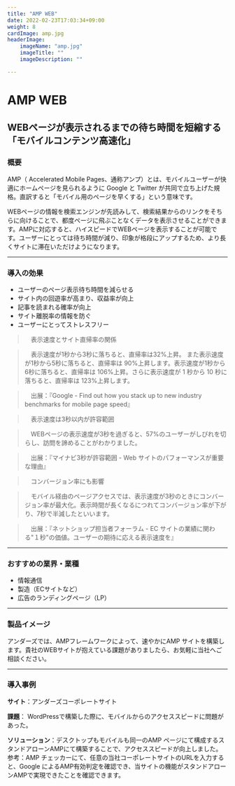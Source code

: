 ```yaml
---
title: "AMP WEB"
date: 2022-02-23T17:03:34+09:00
weight: 8
cardImage: amp.jpg
headerImage:
    imageName: "amp.jpg"
    imageTitle: ""
    imageDescription: ""

---
```


# AMP WEB

## WEBページが表示されるまでの待ち時間を短縮する「モバイルコンテンツ高速化」

### 概要

AMP（ Accelerated Mobile Pages、通称アンプ）とは、モバイルユーザーが快適にホームページを見られるように Google と Twitter が共同で立ち上げた規格。直訳すると「モバイル用のページを早くする」という意味です。

WEBページの情報を検索エンジンが先読みして、検索結果からのリンクをそちらに向けることで、都度ページに飛ぶことなくデータを表示させることができます。AMPに対応すると、ハイスピードでWEBページを表示することが可能です。ユーザーにとっては待ち時間が減り、印象が格段にアップするため、より長くサイトに滞在いただけようになります。

***

### 導入の効果

- ユーザーのページ表示待ち時間を減らせる
- サイト内の回遊率が高まり、収益率が向上
- 記事を読まれる確率が向上
- サイト離脱率の情報を防ぐ
- ユーザーにとってストレスフリー


>　表示速度とサイト直帰率の関係

>　表示速度が1秒から3秒に落ちると、直帰率は32%上昇。 また表示速度が1秒から5秒に落ちると、直帰率は 90%上昇します。表示速度が1秒から6秒に落ちると、直帰率は 106%上昇。さらに表示速度が 1 秒から 10 秒に落ちると、直帰率は 123%上昇します。

>　出展：『Google - Find out how you stack up to new industry benchmarks for mobile page speed』


>　表示速度は3秒以内が許容範囲

>　WEBページの表示速度が3秒を過ぎると、57%のユーザーがしびれを切らし、訪問を諦めることがわかりました。

>　出展：『マイナビ3秒が許容範囲 - Web サイトのパフォーマンスが重要な理由』


>　コンバージョン率にも影響

>　モバイル経由のページアクセスでは、表示速度が3秒のときにコンバージョン率が最大化。表示時間が長くなるにつれてコンバージョン率が下がり、7秒で半減したといいます。

>　出展：『ネットショップ担当者フォーラム - EC サイトの業績に関わる"１秒"の価値。ユーザーの期待に応える表示速度を』

***

### おすすめの業界・業種

- 情報通信
- 製造（ECサイトなど）
- 広告のランディングページ（LP）

***

### 製品イメージ

アンダーズでは、AMPフレームワークによって、速やかにAMP サイトを構築します。貴社のWEBサイトが抱えている課題がありましたら、お気軽に当社へご相談ください。

***

### 導入事例

**サイト**：アンダーズコーポレートサイト  

**課題**： WordPressで構築した際に、モバイルからのアクセススピードに問題があった。  

**ソリューション**：デスクトップもモバイルも同一のAMP ページにて構成するスタンドアローンAMPにて構築することで、アクセススピードが向上しました。 参考：AMP チェッカーにて、任意の当社コーポレートサイトのURLを入力すると、Google によるAMP有効判定を確認でき、当サイトの機能がスタンドアローンAMPで実現できたことを確認できます。